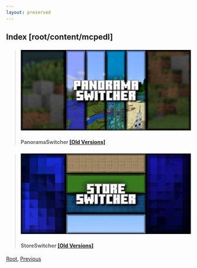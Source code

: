 ```yaml
---
layout: preserved
---
```

## Index [root/content/mcpedl]
> ### [![PanoramaSwitcher](././PanoramaSwitcher/upload/panorama-switcher_1.png)](./PanoramaSwitcher)
> #### PanoramaSwitcher [[Old Versions]](./PanoramaSwitcher/versions)

> ### [![StoreSwitcher](././StoreSwitcher/upload/store-switcher_1.png)](./StoreSwitcher)
> #### StoreSwitcher [[Old Versions]](./StoreSwitcher/versions)

[Root](/), [Previous](.././)
